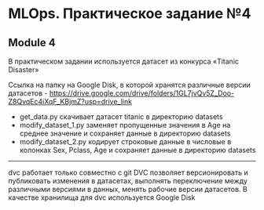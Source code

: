 
# MLOps. Практическое задание №4
## Module 4
В практическом задании используется датасет из конкурса «Titanic Disaster»

Ссылка на папку на Google Disk, в которой хранятся различные версии датасетов - https://drive.google.com/drive/folders/1GL7jvQv5Z_Doo-Z8QvqEc4iXqF_KBjmZ?usp=drive_link

* get_data.py скачивает датасет titanic в директорию datasets
* modify_dataset_1.py заменяет пропущенные значения в Age на среднее значение и сохраняет данные в директорию datasets
* modify_dataset_2.py кодирует строковые данные в числовые в колонках Sex, Pclass, Age и сохраняет данные в директорию datasets
_________________________________________________________________________
dvc работает только совместно с git
DVC позволяет версионировать и публиковать изменения в датасетах, выполнять переключение между различными версиями в данных, менять рабочие версии датасетов.
В качестве хранилища для dvc используется Google Disk
